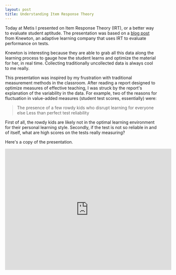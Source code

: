 ```yaml
---
layout: post
title: Understanding Item Response Theory
---
```


Today at Metis I presented on Item Response Theory (IRT), or a better way to evaluate student aptitude. The presentation was based on a <a href="http://www.knewton.com/tech/blog/2012/06/understanding-student-performance-with-item-response-theory/" target="_blank">blog post</a> from Knewton, an adaptive learning company that uses IRT to evaluate performance on tests.

Knewton is interesting because they are able to grab all this data along the learning process to gauge how the student learns and optimize the material for her, in real time. Collecting traditionally uncollected data is always cool to me really.

This presentation was inspired by my frustration with traditional measurement methods in the classroom. After reading a report designed to optimize measures of effective teaching, I was struck by the report's explanation of the variability in the data. For example, two of the reasons for fluctuation in value-added measures (student test scores, essentially) were:
> The presence of a few rowdy kids who disrupt learning for everyone else
> Less than perfect test reliability

First of all, the rowdy kids are likely not in the optimal learning environment for their personal learning style. Secondly, if the test is not so reliable in and of itself, what are high scores on the tests really measuring?

Here's a copy of the presentation.
<iframe id="iframe_container" frameborder="0" webkitallowfullscreen="" mozallowfullscreen="" allowfullscreen="" width="550" height="400" src="https://prezi.com/embed/xwcjeidjombp/?bgcolor=ffffff&amp;lock_to_path=0&amp;autoplay=0&amp;autohide_ctrls=0&amp;landing_data=bHVZZmNaNDBIWmlSa1k1MmNRK3VoaXFhTktOYzU5Ynl1eWtiVVRLK2V4VTZLM0pGczZTVEpSWEg2WkwzcEtiWFdHdz0&amp;landing_sign=0sY2UQX72v1Kc2S8B-GeyhoRgAxzKmh1RiJUiL_kWTU#"></iframe>